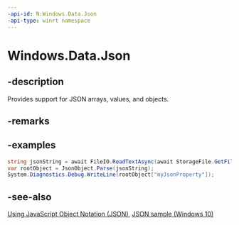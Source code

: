 ```yaml
---
-api-id: N:Windows.Data.Json
-api-type: winrt namespace
---
```


# Windows.Data.Json

## -description

Provides support for JSON arrays, values, and objects.

## -remarks

## -examples

```csharp
string jsonString = await FileIO.ReadTextAsync(await StorageFile.GetFileFromApplicationUriAsync(new Uri("ms-appx:///Assets/MyData.json")));
var rootObject = JsonObject.Parse(jsonString);
System.Diagnostics.Debug.WriteLine(rootObject["myJsonProperty"]);
```

## -see-also

[Using JavaScript Object Notation (JSON)](http://msdn.microsoft.com/library/94875e43-4e0c-499f-b409-317bcd306d3e), [JSON sample (Windows 10)](http://go.microsoft.com/fwlink/p/?LinkId=620556)
